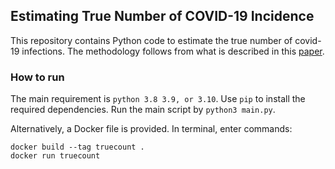 ## Estimating True Number of COVID-19 Incidence 

This repository contains Python code to estimate the true number of covid-19 infections. The methodology follows from what is described in this [paper](https://www.acpjournals.org/doi/10.7326/M21-2721).

### How to run 
The main requirement is `python 3.8 3.9, or 3.10`. Use `pip` to install the required dependencies. Run the main script by `python3 main.py`. 

Alternatively, a Docker file is provided. In terminal, enter commands:
```
docker build --tag truecount . 
docker run truecount
```




